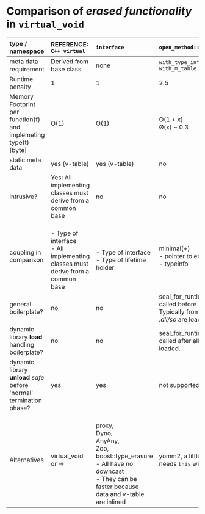 # Comparison of *erased functionality* in ``virtual_void``  

| type / namespace                    | REFERENCE:</br>`C++ virtual`      | ``interface``   | ``open_method::via_type_info``                    | ``open_method::via_m_table``                                        |
|:-                                  |:- |:-               |:-                                                |:-                                                                  |
| meta data requirement              | Derived from base class | none            | ``with_type_info`` </br>``with_m_table``            | ``with_m_table``                                                    |
| Runtime penalty |  1 |  1              | 2.5                                              | 1.8                                                                 |
| Memory Footprint</br>per function(f) and implemeting type(t) [byte] | O(1) | O(1)           | O(1 + x) </br> Ø(x) ~ 0.3                         | O( ``all domains`` + ``functions_in_domain``)</br> see bellow      |
| static meta data                   | yes (v-table) | yes (v-table)   | no                                               | yes (m-table)                                                      |
| intrusive?             | Yes: All implementing classes must derive from a common base | no |  no| no | 
| coupling in comparison             | </br>- Type of interface</br>- All implementing classes must derive from a common base | </br>- Type of interface</br>- Type of lifetime holder | minimal(+) </br>- pointer to erased data</br>- typeinfo | minimal(+) </br>- pointer to erased data</br>- pointer to m-table  | 
| general boilerplate?          | no | no              | seal_for_runtime() must be called before usage.</br>Typically from ``main`` after all *.dll/so* are loaded. | no                                    |
| dynamic library **load** handling boilerplate?  | no | no              | seal_for_runtime() must be called after all *.dll/so* are loaded.  | no                                                                 |
| dynamic library **unload** _safe_ before 'normal' termination phase? | yes | yes           | not supported                                     | yes.                                                                |
| Alternatives | virtual_void or -> | </br>proxy, </br>Dyno, </br>AnyAny, </br>Zoo, </br>boost::type_erasure</br>- All have no downcast</br>- They can be faster because data and v-table are inlined | yomm2, a little faster</br>needs ``this`` with ``v-table``. | ?                      |

